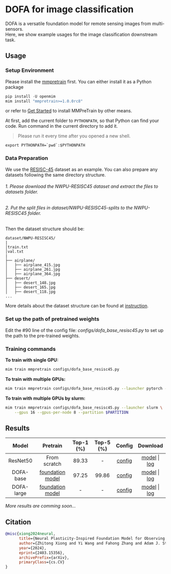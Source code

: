 # DOFA for image classification

DOFA is a versatile foundation model for remote sensing images from multi-sensors.  
Here, we show example usages for the image classification downstream task.
## Usage

### Setup Environment
Please install the [mmpretrain](https://github.com/open-mmlab/mmpretrain) first.
You can either install it as a Python package
```python
pip install -U openmim
mim install "mmpretrain>=1.0.0rc8"
```
or refer to [Get Started](https://mmpretrain.readthedocs.io/en/latest/get_started.html) to install MMPreTrain by other means.

At first, add the current folder to `PYTHONPATH`, so that Python can find your code. Run command in the current directory to add it.

> Please run it every time after you opened a new shell.

```shell
export PYTHONPATH=`pwd`:$PYTHONPATH
```

### Data Preparation

We use the [RESISC-45](https://1drv.ms/u/s!AmgKYzARBl5ca3HNaHIlzp_IXjs) dataset as an example.
You can also prepare any datasets following the same directory structure.

###### 1. Please download the NWPU-RESISC45 dataset and extract the files to datasets folder. 
###### 2. Put the split files in dataset/NWPU-RESISC45-splits to the NWPU-RESISC45 folder.

Then the dataset structure should be:
```
dataset/NWPU-RESISC45/
|
│train.txt
│val.txt
|
├── airplane/
│   ├── airplane_415.jpg
│   ├── airplane_261.jpg
│   ├── airplane_364.jpg
├── desert/
│   ├── desert_148.jpg
│   ├── desert_165.jpg
│   ├── desert_118.jpg
...
```
More details about the dataset structure can be found at [instruction](https://mmpretrain.readthedocs.io/en/latest/user_guides/dataset_prepare.html#imagenet).


### Set up the path of pretrained weights 

Edit the #90 line of the config file: *configs/dofa_base_resisc45.py* to set up the path to the pre-trained weights.


### Training commands

**To train with single GPU:**

```bash
mim train mmpretrain configs/dofa_base_resisc45.py
```

**To train with multiple GPUs:**

```bash
mim train mmpretrain configs/dofa_base_resisc45.py --launcher pytorch --gpus 8
```

**To train with multiple GPUs by slurm:**

```bash
mim train mmpretrain configs/dofa_base_resisc45.py --launcher slurm \
    --gpus 16 --gpus-per-node 8 --partition $PARTITION
```

## Results

|       Model        |   Pretrain   | Top-1 (%) | Top-5 (%) |                 Config                  |                Download                |
| :----------------: | :----------: | :-------: | :-------: | :-------------------------------------: | :------------------------------------: |
|  ResNet50   | From scratch |   89.33   |   -   | [config](./configs/resnet50_8xb32_in1k.py)  | [model]() \| [log]() |
| DOFA-base | [foundation model](https://huggingface.co/XShadow/DOFA) |   97.25   |   99.86   | [config](./configs/dofa_base_resisc45.py) | [model]() \| [log]() |
| DOFA-large  | [foundation model](https://huggingface.co/XShadow/DOFA) |   -   |   -   | [config]()  |        [model]() \| [log]() |

*More results are comming soon...*

## Citation

<!-- Replace to the citation of the paper your project refers to. -->

```BibTeX
@misc{xiong2024neural,
      title={Neural Plasticity-Inspired Foundation Model for Observing the Earth Crossing Modalities}, 
      author={Zhitong Xiong and Yi Wang and Fahong Zhang and Adam J. Stewart and Joëlle Hanna and Damian Borth and Ioannis Papoutsis and Bertrand Le Saux and Gustau Camps-Valls and Xiao Xiang Zhu},
      year={2024},
      eprint={2403.15356},
      archivePrefix={arXiv},
      primaryClass={cs.CV}
}
```